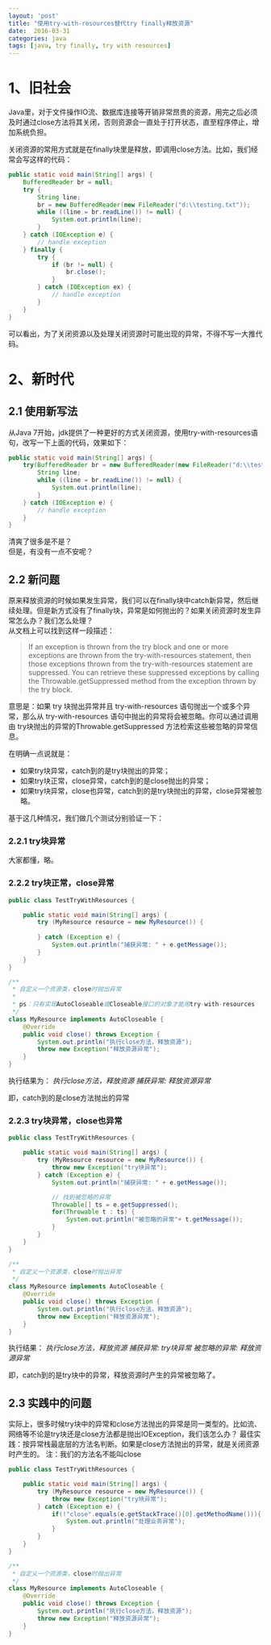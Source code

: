 ```yaml
---
layout: 'post'
title: "使用try-with-resources替代try finally释放资源"
date:  2016-03-31
categories: java 
tags: [java, try finally, try with resources]
---
```


# 1、旧社会
Java里，对于文件操作IO流、数据库连接等开销非常昂贵的资源，用完之后必须及时通过close方法将其关闭，否则资源会一直处于打开状态，直至程序停止，增加系统负担。

关闭资源的常用方式就是在finally块里是释放，即调用close方法。比如，我们经常会写这样的代码：

```java
public static void main(String[] args) {
    BufferedReader br = null;
    try {
        String line;
        br = new BufferedReader(new FileReader("d:\\testing.txt"));
        while ((line = br.readLine()) != null) {
            System.out.println(line);
        }
    } catch (IOException e) {
        // handle exception
    } finally {
        try {
            if (br != null) {
                br.close();
            }
        } catch (IOException ex) {
            // handle exception
        }
    }
}
```

可以看出，为了关闭资源以及处理关闭资源时可能出现的异常，不得不写一大推代码。

# 2、新时代

## 2.1 使用新写法
从Java 7开始，jdk提供了一种更好的方式关闭资源，使用try-with-resources语句，改写一下上面的代码，效果如下：

```java
public static void main(String[] args) {
    try(BufferedReader br = new BufferedReader(new FileReader("d:\\testing.txt"))) {
        String line;
        while ((line = br.readLine()) != null) {
            System.out.println(line);
        }
    } catch (IOException e) {
        // handle exception
    }
}
```
清爽了很多是不是？<br>
但是，有没有一点不安呢？

## 2.2 新问题
原来释放资源的时候如果发生异常，我们可以在finally块中catch新异常，然后继续处理。但是新方式没有了finally块，异常是如何抛出的？如果关闭资源时发生异常怎么办？我们怎么处理？<br>
从文档上可以找到这样一段描述：

> If an exception is thrown from the try block and one or more exceptions are thrown from the try-with-resources statement, then those exceptions thrown from the try-with-resources statement are suppressed. You can retrieve these suppressed exceptions by calling the Throwable.getSuppressed method from the exception thrown by the try block.

意思是：如果 try 块抛出异常并且 try-with-resources 语句抛出一个或多个异常，那么从 try-with-resources 语句中抛出的异常将会被忽略。你可以通过调用由 try块抛出的异常的Throwable.getSuppressed 方法检索这些被忽略的异常信息。

在明确一点说就是：

- 如果try块异常，catch到的是try块抛出的异常；
- 如果try块正常，close异常，catch到的是close抛出的异常；
- 如果try块异常，close也异常，catch到的是try块抛出的异常，close异常被忽略。

基于这几种情况，我们做几个测试分别验证一下：

### 2.2.1 try块异常
大家都懂，略。

### 2.2.2 try块正常，close异常

```java
public class TestTryWithResources {

    public static void main(String[] args) {
        try (MyResource resource = new MyResource()) {
            
        } catch (Exception e) {
            System.out.println("捕获异常: " + e.getMessage());
        }
    }
}

/**
 * 自定义一个资源类，close时抛出异常
 *
 * ps：只有实现AutoCloseable或Closeable接口的对象才能用try-with-resources
 */
class MyResource implements AutoCloseable {
    @Override
    public void close() throws Exception {
        System.out.println("执行close方法，释放资源");
        throw new Exception("释放资源异常");
    }
}
```

执行结果为：
*执行close方法，释放资源*
*捕获异常: 释放资源异常*

即，catch到的是close方法抛出的异常

### 2.2.3 try块异常，close也异常

```java
public class TestTryWithResources {

    public static void main(String[] args) {
        try (MyResource resource = new MyResource()) {
            throw new Exception("try块异常");
        } catch (Exception e) {
            System.out.println("捕获异常: " + e.getMessage());

            // 找到被忽略的异常
            Throwable[] ts = e.getSuppressed();
            for(Throwable t : ts) {
                System.out.println("被忽略的异常"+ t.getMessage());
            }
        }
    }
}

/**
 * 自定义一个资源类，close时抛出异常
 */
class MyResource implements AutoCloseable {
    @Override
    public void close() throws Exception {
        System.out.println("执行close方法，释放资源");
        throw new Exception("释放资源异常");
    }
}
```

执行结果：
*执行close方法，释放资源*
*捕获异常: try块异常*
*被忽略的异常: 释放资源异常*

即，catch到的是try块中的异常，释放资源时产生的异常被忽略了。

## 2.3 实践中的问题
实际上，很多时候try块中的异常和close方法抛出的异常是同一类型的。比如流、网络等不论是try块还是close方法都是抛出IOException，我们该怎么办？
最佳实践：按异常栈最底层的方法名判断。如果是close方法抛出的异常，就是关闭资源时产生的。
注：我们的方法名不能叫close

```java
public class TestTryWithResources {

    public static void main(String[] args) {
        try (MyResource resource = new MyResource()) {
            throw new Exception("try块异常");
        } catch (Exception e) {
            if(!"close".equals(e.getStackTrace()[0].getMethodName())){
                System.out.println("处理业务异常");
            }
        }
    }
}

/**
 * 自定义一个资源类，close时抛出异常
 */
class MyResource implements AutoCloseable {
    @Override
    public void close() throws Exception {
        System.out.println("执行close方法，释放资源");
        throw new Exception("释放资源异常");
    }
}
```